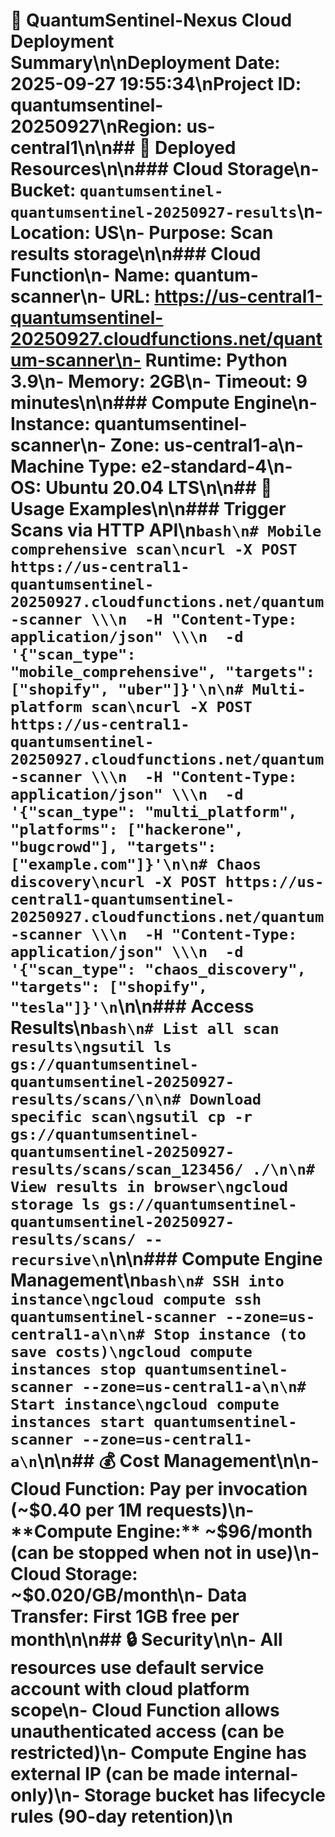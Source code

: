 # 🚀 QuantumSentinel-Nexus Cloud Deployment Summary\n\n**Deployment Date:** 2025-09-27 19:55:34\n**Project ID:** quantumsentinel-20250927\n**Region:** us-central1\n\n## 🎯 Deployed Resources\n\n### Cloud Storage\n- **Bucket:** `quantumsentinel-quantumsentinel-20250927-results`\n- **Location:** US\n- **Purpose:** Scan results storage\n\n### Cloud Function\n- **Name:** quantum-scanner\n- **URL:** https://us-central1-quantumsentinel-20250927.cloudfunctions.net/quantum-scanner\n- **Runtime:** Python 3.9\n- **Memory:** 2GB\n- **Timeout:** 9 minutes\n\n### Compute Engine\n- **Instance:** quantumsentinel-scanner\n- **Zone:** us-central1-a\n- **Machine Type:** e2-standard-4\n- **OS:** Ubuntu 20.04 LTS\n\n## 🔧 Usage Examples\n\n### Trigger Scans via HTTP API\n```bash\n# Mobile comprehensive scan\ncurl -X POST https://us-central1-quantumsentinel-20250927.cloudfunctions.net/quantum-scanner \\\n  -H "Content-Type: application/json" \\\n  -d '{"scan_type": "mobile_comprehensive", "targets": ["shopify", "uber"]}'\n\n# Multi-platform scan\ncurl -X POST https://us-central1-quantumsentinel-20250927.cloudfunctions.net/quantum-scanner \\\n  -H "Content-Type: application/json" \\\n  -d '{"scan_type": "multi_platform", "platforms": ["hackerone", "bugcrowd"], "targets": ["example.com"]}'\n\n# Chaos discovery\ncurl -X POST https://us-central1-quantumsentinel-20250927.cloudfunctions.net/quantum-scanner \\\n  -H "Content-Type: application/json" \\\n  -d '{"scan_type": "chaos_discovery", "targets": ["shopify", "tesla"]}'\n```\n\n### Access Results\n```bash\n# List all scan results\ngsutil ls gs://quantumsentinel-quantumsentinel-20250927-results/scans/\n\n# Download specific scan\ngsutil cp -r gs://quantumsentinel-quantumsentinel-20250927-results/scans/scan_123456/ ./\n\n# View results in browser\ngcloud storage ls gs://quantumsentinel-quantumsentinel-20250927-results/scans/ --recursive\n```\n\n### Compute Engine Management\n```bash\n# SSH into instance\ngcloud compute ssh quantumsentinel-scanner --zone=us-central1-a\n\n# Stop instance (to save costs)\ngcloud compute instances stop quantumsentinel-scanner --zone=us-central1-a\n\n# Start instance\ngcloud compute instances start quantumsentinel-scanner --zone=us-central1-a\n```\n\n## 💰 Cost Management\n\n- **Cloud Function:** Pay per invocation (~$0.40 per 1M requests)\n- **Compute Engine:** ~$96/month (can be stopped when not in use)\n- **Cloud Storage:** ~$0.020/GB/month\n- **Data Transfer:** First 1GB free per month\n\n## 🔒 Security\n\n- All resources use default service account with cloud platform scope\n- Cloud Function allows unauthenticated access (can be restricted)\n- Compute Engine has external IP (can be made internal-only)\n- Storage bucket has lifecycle rules (90-day retention)\n